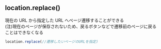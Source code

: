 ## location.replace()
現在の URL から指定した URL へページ遷移することができる  
(注)現在のページが保存されないため、戻るボタンなどで遷移前のページに戻ることはできなくなる
```js
location.replace(//遷移したいページのURLを指定)
```
